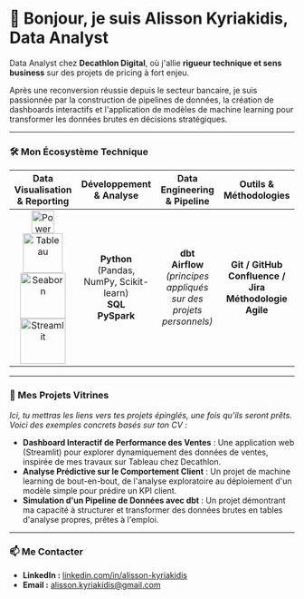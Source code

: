 # 👋 Bonjour, je suis Alisson Kyriakidis, Data Analyst

Data Analyst chez **Decathlon Digital**, où j'allie **rigueur technique et sens business** sur des projets de pricing à fort enjeu.

Après une reconversion réussie depuis le secteur bancaire, je suis passionnée par la construction de pipelines de données, la création de dashboards interactifs et l'application de modèles de machine learning pour transformer les données brutes en décisions stratégiques.

---

### 🛠️ Mon Écosystème Technique

| **Data Visualisation & Reporting** | **Développement & Analyse** | **Data Engineering & Pipeline** | **Outils & Méthodologies** |
| :---: | :---: | :---: | :---: |
| <img src="https://upload.wikimedia.org/wikipedia/commons/thumb/c/cf/New_Power_BI_Logo.svg/1200px-New_Power_BI_Logo.svg.png" alt="Power BI" width="40" height="40"/> <img src="https://cdn.jsdelivr.net/gh/devicons/devicon/icons/tableau/tableau-original.svg" alt="Tableau" width="70" /> <img src="https://seaborn.pydata.org/_images/logo-wide-lightbg.svg" alt="Seaborn" width="80" /> <img src="https://streamlit.io/images/brand/streamlit-logo-primary-colormark-darktext.svg" alt="Streamlit" width="80" /> | **Python** (Pandas, NumPy, Scikit-learn) <br/> **SQL** <br/> **PySpark** | **dbt** <br/> **Airflow** <br/> *(principes appliqués sur des projets personnels)* | **Git / GitHub** <br/> **Confluence / Jira** <br/> **Méthodologie Agile** |

---

### 🚀 Mes Projets Vitrines

*Ici, tu mettras les liens vers tes projets épinglés, une fois qu'ils seront prêts. Voici des exemples concrets basés sur ton CV :*

-   **Dashboard Interactif de Performance des Ventes** : Une application web (Streamlit) pour explorer dynamiquement des données de ventes, inspirée de mes travaux sur Tableau chez Decathlon.
-   **Analyse Prédictive sur le Comportement Client** : Un projet de machine learning de bout-en-bout, de l'analyse exploratoire au déploiement d'un modèle simple pour prédire un KPI client.
-   **Simulation d'un Pipeline de Données avec dbt** : Un projet démontrant ma capacité à structurer et transformer des données brutes en tables d'analyse propres, prêtes à l'emploi.

---

### 📫 Me Contacter

-   **LinkedIn :** [linkedin.com/in/alisson-kyriakidis](https://linkedin.com/in/alisson-kyriakidis)
-   **Email :** [alisson.kyriakidis@gmail.com](mailto:alisson.kyriakidis@gmail.com)

<!--
**Alisson-K/Alisson-K** is a ✨ _special_ ✨ repository because its `README.md` (this file) appears on your GitHub profile.

Here are some ideas to get you started:

- 🔭 I’m currently working on ...
- 🌱 I’m currently learning ...
- 👯 I’m looking to collaborate on ...
- 🤔 I’m looking for help with ...
- 💬 Ask me about ...
- 📫 How to reach me: ...
- 😄 Pronouns: ...
- ⚡ Fun fact: ...
-->
